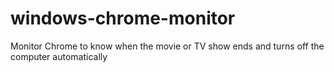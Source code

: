 # windows-chrome-monitor
Monitor Chrome to know when the movie or TV show ends and turns off the computer automatically
